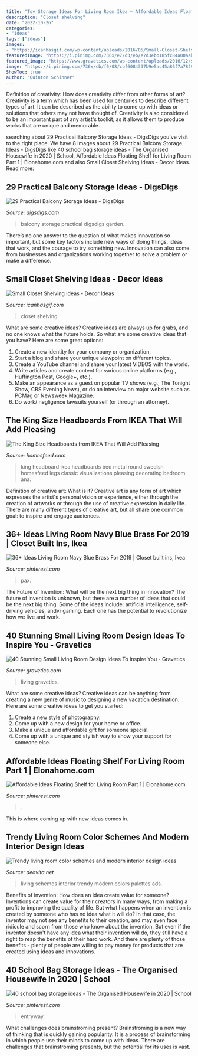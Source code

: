 ```yaml
---
title: "Toy Storage Ideas For Living Room Ikea ~ Affordable Ideas Floating Shelf For Living Room Part 1"
description: "Closet shelving"
date: "2022-10-26"
categories:
- "ideas"
tags: ["ideas"]
images:
- "https://icanhasgif.com/wp-content/uploads/2016/05/Small-Closet-Shelving-Ideas.jpg"
featuredImage: "https://i.pinimg.com/736x/e7/d3/eb/e7d3ebb185fc84a00aaba55eec641e9e.jpg"
featured_image: "https://www.gravetics.com/wp-content/uploads/2016/12/Southwestern-Living-Room.jpg"
image: "https://i.pinimg.com/736x/cb/f6/08/cbf6084337b9e5ac45a86f7a78296086.jpg"
ShowToc: true
author: "Quinton Schinner"
---
```



Definition of creativity: How does creativity differ from other forms of art?
Creativity is a term which has been used for centuries to describe different types of art. It can be described as the ability to come up with ideas or solutions that others may not have thought of. Creativity is also considered to be an important part of any artist's toolkit, as it allows them to produce works that are unique and memorable.

	

		
searching about 29 Practical Balcony Storage Ideas - DigsDigs you've visit to the right place. We have 8 Images about 29 Practical Balcony Storage Ideas - DigsDigs like 40 school bag storage ideas - The Organised Housewife in 2020 | School, Affordable Ideas Floating Shelf for Living Room Part 1 | Elonahome.com and also Small Closet Shelving Ideas - Decor Ideas. Read more:
		
    
## 29 Practical Balcony Storage Ideas - DigsDigs

<img loading=lazy src="http://www.digsdigs.com/photos/practical-balcony-storage-ideas-2-554x830.jpg" onerror="this.onerror=null;this.src='https://tse1.mm.bing.net/th?id=OIP.54QSZoy1bkYlDNMmKc6vZAHaLG&amp;pid=15.1';" alt="29 Practical Balcony Storage Ideas - DigsDigs">

_Source: digsdigs.com_

>balcony storage practical digsdigs garden. 

	

There’s no one answer to the question of what makes innovation so important, but some key factors include new ways of doing things, ideas that work, and the courage to try something new. Innovation can also come from businesses and organizations working together to solve a problem or make a difference.

    
## Small Closet Shelving Ideas - Decor Ideas

<img loading=lazy src="https://icanhasgif.com/wp-content/uploads/2016/05/Small-Closet-Shelving-Ideas.jpg" onerror="this.onerror=null;this.src='https://tse2.mm.bing.net/th?id=OIP.ssqf6V2Ky-8n8i5wUo_ccAHaLI&amp;pid=15.1';" alt="Small Closet Shelving Ideas - Decor Ideas">

_Source: icanhasgif.com_

>closet shelving. 

	

What are some creative ideas?
Creative ideas are always up for grabs, and no one knows what the future holds. So what are some creative ideas that you have? Here are some great options: 
1. Create a new identity for your company or organization.
2. Start a blog and share your unique viewpoint on different topics.
3. Create a YouTube channel and share your latest VIDEOS with the world. 
4. Write articles and create content for various online platforms (e.g., Huffington Post, Google+, etc.). 
5. Make an appearance as a guest on popular TV shows (e.g., The Tonight Show, CBS Evening News), or do an interview on major website such as PCMag or Newsweek Magazine. 
6. Do work/ negligence lawsuits yourself (or through an attorney).

    
## The King Size Headboards From IKEA That Will Add Pleasing

<img loading=lazy src="https://homesfeed.com/wp-content/uploads/2015/07/awesome-wooden-king-size-headboard-ikea-with-cute-bedding-set-combined-with-wooden-nightstand-and-table-lamps-and-red-chairs-with-ottoman-plus-balck-curtain.jpg" onerror="this.onerror=null;this.src='https://tse3.mm.bing.net/th?id=OIP.tDfjXIacbfyguzq83tzgJwHaE8&amp;pid=15.1';" alt="The King Size Headboards from IKEA That Will Add Pleasing">

_Source: homesfeed.com_

>king headboard ikea headboards bed metal round swedish homesfeed legs classic visualizations pleasing decorating bedroom ana. 

	

Definition of creative art: What is it?
Creative art is any form of art which expresses the artist's personal vision or experience, either through the creation of artworks or through the use of creative expression in daily life. There are many different types of creative art, but all share one common goal: to inspire and engage audiences.

    
## 36+ Ideas Living Room Navy Blue Brass For 2019 | Closet Built Ins, Ikea

<img loading=lazy src="https://i.pinimg.com/736x/e7/d3/eb/e7d3ebb185fc84a00aaba55eec641e9e.jpg" onerror="this.onerror=null;this.src='https://tse2.mm.bing.net/th?id=OIP.-5ttR-WtbuIi49bcx6KgwwAAAA&amp;pid=15.1';" alt="36+ Ideas Living Room Navy Blue Brass For 2019 | Closet built ins, Ikea">

_Source: pinterest.com_

>pax. 

	

The Future of Invention: What will be the next big thing in innovation?
The future of invention is unknown, but there are a number of ideas that could be the next big thing. Some of the ideas include: artificial intelligence, self-driving vehicles, andvr gaming. Each one has the potential to revolutionize how we live and work.

    
## 40 Stunning Small Living Room Design Ideas To Inspire You - Gravetics

<img loading=lazy src="https://www.gravetics.com/wp-content/uploads/2016/12/Southwestern-Living-Room.jpg" onerror="this.onerror=null;this.src='https://tse2.mm.bing.net/th?id=OIP.PUusrhfbbOGSR5ozORY1lgHaK4&amp;pid=15.1';" alt="40 Stunning Small Living Room Design Ideas To Inspire You - Gravetics">

_Source: gravetics.com_

>living gravetics. 

	

What are some creative ideas?
Creative ideas can be anything from creating a new genre of music to designing a new vacation destination. Here are some creative ideas to get you started: 
1. Create a new style of photography.
2. Come up with a new design for your home or office.
3. Make a unique and affordable gift for someone special.
4. Come up with a unique and stylish way to show your support for someone else.

    
## Affordable Ideas Floating Shelf For Living Room Part 1 | Elonahome.com

<img loading=lazy src="https://i.pinimg.com/736x/cb/f6/08/cbf6084337b9e5ac45a86f7a78296086.jpg" onerror="this.onerror=null;this.src='https://tse1.mm.bing.net/th?id=OIP.cRqJ1iCB9uIMY34u2OrksQHaJ8&amp;pid=15.1';" alt="Affordable Ideas Floating Shelf for Living Room Part 1 | Elonahome.com">

_Source: pinterest.com_

>. 

	

This is where coming up with new ideas comes in.

    
## Trendy Living Room Color Schemes And Modern Interior Design Ideas

<img loading=lazy src="https://deavita.net/wp-content/uploads/2018/06/trendy-living-room-colourd-design-ideas-schemes-palettes.jpg" onerror="this.onerror=null;this.src='https://tse1.mm.bing.net/th?id=OIP.HGzS1zmUAUUCthdlEXwttgHaHa&amp;pid=15.1';" alt="Trendy living room color schemes and modern interior design ideas">

_Source: deavita.net_

>living schemes interior trendy modern colors palettes ads. 

	

Benefits of invention: How does an idea create value for someone?
Inventions can create value for their creators in many ways, from making a profit to improving the quality of life. But what happens when an invention is created by someone who has no idea what it will do? In that case, the inventor may not see any benefits to their creation, and may even face ridicule and scorn from those who know about the invention. But even if the inventor doesn't have any idea what their invention will do, they still have a right to reap the benefits of their hard work. And there are plenty of those benefits - plenty of people are willing to pay money for products that are created using ideas and innovations.

    
## 40 School Bag Storage Ideas - The Organised Housewife In 2020 | School

<img loading=lazy src="https://i.pinimg.com/736x/3f/a7/1a/3fa71a42f9b7d831e071c681a01ac816.jpg" onerror="this.onerror=null;this.src='https://tse3.mm.bing.net/th?id=OIP._mpz2CIO48-geQsYXuB6GAHaLB&amp;pid=15.1';" alt="40 school bag storage ideas - The Organised Housewife in 2020 | School">

_Source: pinterest.com_

>entryway. 

	

What challenges does brainstroming present?
Brainstroming is a new way of thinking that is quickly gaining popularity. It is a process of brainstorming in which people use their minds to come up with ideas. There are challenges that brainstroming presents, but the potential for its uses is vast.

